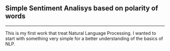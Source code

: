 ## Simple Sentiment Analisys based on polarity of words
---
This is my first work that treat Natural Language Processing.
I wanted to start with something very simple for a better understanding of the basics of NLP.





